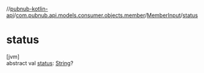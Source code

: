 //[pubnub-kotlin-api](../../../index.md)/[com.pubnub.api.models.consumer.objects.member](../index.md)/[MemberInput](index.md)/[status](status.md)

# status

[jvm]\
abstract val [status](status.md): [String](https://kotlinlang.org/api/latest/jvm/stdlib/kotlin/-string/index.html)?
